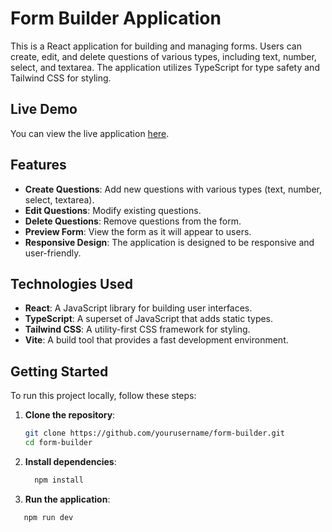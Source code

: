 # Form Builder Application

This is a React application for building and managing forms. Users can create, edit, and delete questions of various types, including text, number, select, and textarea. The application utilizes TypeScript for type safety and Tailwind CSS for styling.

## Live Demo

You can view the live application [here](https://form-builder-nine-psi.vercel.app/).

## Features

- **Create Questions**: Add new questions with various types (text, number, select, textarea).
- **Edit Questions**: Modify existing questions.
- **Delete Questions**: Remove questions from the form.
- **Preview Form**: View the form as it will appear to users.
- **Responsive Design**: The application is designed to be responsive and user-friendly.
  
## Technologies Used

- **React**: A JavaScript library for building user interfaces.
- **TypeScript**: A superset of JavaScript that adds static types.
- **Tailwind CSS**: A utility-first CSS framework for styling.
- **Vite**: A build tool that provides a fast development environment.

## Getting Started
To run this project locally, follow these steps:

1. **Clone the repository**:
   ```bash
   git clone https://github.com/yourusername/form-builder.git
   cd form-builder
   ```

2. **Install dependencies**:
    ```bash
      npm install
     ```
3. **Run the application**:
```bash
   npm run dev
```
